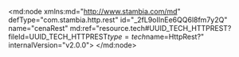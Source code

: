 <?xml version="1.0" encoding="UTF-8"?>
<md:node xmlns:md="http://www.stambia.com/md" defType="com.stambia.http.rest" id="_2fL9oIInEe6QQ6l8fm7y2Q" name="cenaRest" md:ref="resource.tech#UUID_TECH_HTTPREST?fileId=UUID_TECH_HTTPREST$type=tech$name=HttpRest?" internalVersion="v2.0.0">
  <attribute defType="com.stambia.http.rest.module" id="_2fTSYIInEe6QQ6l8fm7y2Q" value="HttpRest"/>
  <attribute defType="com.stambia.http.rest.url" id="_6PltIIInEe6QQ6l8fm7y2Q" value="https://api.nbp.pl/api/"/>
  <node defType="com.stambia.http.rest.path" id="_LDjZl4IoEe6QQ6l8fm7y2Q">
    <attribute defType="com.stambia.http.rest.path.path" id="_LDjZmIIoEe6QQ6l8fm7y2Q" value="cenyzlota/today?format=xml"/>
    <node defType="com.stambia.http.rest.operation" id="_7aCxQYIrEe6QQ6l8fm7y2Q">
      <attribute defType="com.stambia.http.rest.operation.method" id="_9d1N8IIrEe6QQ6l8fm7y2Q" value="GET"/>
      <node defType="com.stambia.http.rest.responses" id="_IzsS94IsEe6QQ6l8fm7y2Q">
        <node defType="com.stambia.http.rest.response" id="_IzsS-IIsEe6QQ6l8fm7y2Q">
          <attribute defType="com.stambia.http.rest.response.code" id="_IzsS-YIsEe6QQ6l8fm7y2Q" value="200"/>
          <node defType="com.stambia.http.rest.headers" id="_IzsS-oIsEe6QQ6l8fm7y2Q">
            <node defType="com.stambia.http.rest.header" id="_IzsS-4IsEe6QQ6l8fm7y2Q" name="Transfer-Encoding"/>
            <node defType="com.stambia.http.rest.header" id="_IzsS_IIsEe6QQ6l8fm7y2Q" name="Cache-Control"/>
            <node defType="com.stambia.http.rest.header" id="_IzsS_YIsEe6QQ6l8fm7y2Q" name="ETag"/>
            <node defType="com.stambia.http.rest.header" id="_IzsS_oIsEe6QQ6l8fm7y2Q" name="Vary"/>
            <node defType="com.stambia.http.rest.header" id="_IzsS_4IsEe6QQ6l8fm7y2Q" name="Set-Cookie"/>
            <node defType="com.stambia.http.rest.header" id="_IzsTAIIsEe6QQ6l8fm7y2Q" name="Pragma"/>
            <node defType="com.stambia.http.rest.header" id="_IzsTAYIsEe6QQ6l8fm7y2Q" name="Expires"/>
            <node defType="com.stambia.http.rest.header" id="_IzsTAoIsEe6QQ6l8fm7y2Q" name="Date"/>
            <node defType="com.stambia.http.rest.header" id="_IzsTA4IsEe6QQ6l8fm7y2Q" name="Content-Type"/>
            <node defType="com.stambia.http.rest.header.cookie" id="_IzsTBIIsEe6QQ6l8fm7y2Q" name="_ee3la5eizeiY4Eix">
              <attribute defType="com.stambia.http.rest.header.cookie.cookieName" id="_IzsTBYIsEe6QQ6l8fm7y2Q" value="_ee3la5eizeiY4Eix"/>
            </node>
          </node>
          <node defType="com.stambia.http.rest.content" id="_IzsTBoIsEe6QQ6l8fm7y2Q">
            <attribute defType="com.stambia.http.rest.content.mediaType" id="_IzsTB4IsEe6QQ6l8fm7y2Q" value="XML"/>
            <attribute defType="com.stambia.http.rest.content.contentType" id="_IzsTCIIsEe6QQ6l8fm7y2Q" value="application/xml"/>
            <node defType="com.stambia.xml.element" id="_IzsTCYIsEe6QQ6l8fm7y2Q" name="ArrayOfCenaZlota">
              <attribute defType="com.stambia.xml.element.originalType" id="_IzsTCoIsEe6QQ6l8fm7y2Q" value="ArrayOfCenaZlota"/>
              <node defType="com.stambia.xml.sequence" id="_IzsTC4IsEe6QQ6l8fm7y2Q">
                <attribute defType="com.stambia.xml.sequence.position" id="_IzsTDIIsEe6QQ6l8fm7y2Q" value="0"/>
                <node defType="com.stambia.xml.element" id="_IzsTDYIsEe6QQ6l8fm7y2Q" name="CenaZlota">
                  <attribute defType="com.stambia.xml.element.originalType" id="_IzsTDoIsEe6QQ6l8fm7y2Q" value="CenaZlota"/>
                  <attribute defType="com.stambia.xml.element.minOccurs" id="_IzsTD4IsEe6QQ6l8fm7y2Q" value="0"/>
                  <attribute defType="com.stambia.xml.element.maxOccurs" id="_IzsTEIIsEe6QQ6l8fm7y2Q" value="1"/>
                  <node defType="com.stambia.xml.sequence" id="_IzsTEYIsEe6QQ6l8fm7y2Q">
                    <attribute defType="com.stambia.xml.sequence.position" id="_IzsTEoIsEe6QQ6l8fm7y2Q" value="0"/>
                    <node defType="com.stambia.xml.element" id="_IzsTE4IsEe6QQ6l8fm7y2Q" name="Data">
                      <attribute defType="com.stambia.xml.element.originalType" id="_IzsTFIIsEe6QQ6l8fm7y2Q" value="Data"/>
                      <attribute defType="com.stambia.xml.element.minOccurs" id="_IzsTFYIsEe6QQ6l8fm7y2Q" value="0"/>
                      <attribute defType="com.stambia.xml.element.maxOccurs" id="_IzsTFoIsEe6QQ6l8fm7y2Q" value="1"/>
                      <attribute defType="com.stambia.xml.element.type" id="_IzsTF4IsEe6QQ6l8fm7y2Q" value="date"/>
                    </node>
                    <node defType="com.stambia.xml.element" id="_IzsTGIIsEe6QQ6l8fm7y2Q" name="Cena">
                      <attribute defType="com.stambia.xml.element.originalType" id="_IzsTGYIsEe6QQ6l8fm7y2Q" value="Cena"/>
                      <attribute defType="com.stambia.xml.element.minOccurs" id="_IzsTGoIsEe6QQ6l8fm7y2Q" value="0"/>
                      <attribute defType="com.stambia.xml.element.maxOccurs" id="_IzsTG4IsEe6QQ6l8fm7y2Q" value="1"/>
                      <attribute defType="com.stambia.xml.element.type" id="_IzsTHIIsEe6QQ6l8fm7y2Q" value="float"/>
                    </node>
                  </node>
                </node>
              </node>
            </node>
          </node>
        </node>
      </node>
    </node>
  </node>
</md:node>
